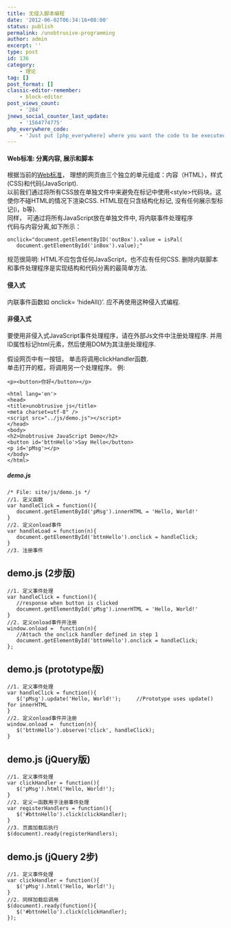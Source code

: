 ```yaml
---
title: 无侵入脚本编程
date: '2012-06-02T06:34:16+08:00'
status: publish
permalink: /unobtrusive-programming
author: admin
excerpt: ''
type: post
id: 136
category:
    - 理论
tag: []
post_format: []
classic-editor-remember:
    - block-editor
post_views_count:
    - '284'
jnews_social_counter_last_update:
    - '1564774775'
php_everywhere_code:
    - 'Just put [php_everywhere] where you want the code to be executed.'
---
```

#### Web标准: 分离内容, 展示和脚本 

根据当前的[Web标准](http://ix.cs.uoregon.edu/~michaelh/html/webStandards-html5.html)， 理想的网页由三个独立的单元组成：内容（HTML），样式(CSS)和代码(JavaScript).  
以前我们通过将所有CSS放在单独文件中来避免在标记中使用&lt;style&gt;代码块。这使你不碰HTML的情况下渲染CSS. HTML现在只含结构化标记, 没有任何展示型标记(i，b等).  
同样， 可通过将所有JavaScript放在单独文件中, 将内联事件处理程序   
代码与内容分离,如下所示：

```
onclick="document.getElementByID('outBox').value = isPal(
   document.getElementById('inBox').value);"
```

规范很简明: HTML不应包含任何JavaScript，也不应有任何CSS. 删除内联脚本和事件处理程序是实现结构和代码分离的最简单方法.

#### 侵入式

内联事件函数如 onclick= ‘hideAll()’. 应不再使用这种侵入式编程.

#### 非侵入式

要使用非侵入式JavaScript事件处理程序，请在外部Js文件中注册处理程序. 并用ID属性标记html元素，然后使用DOM为其注册处理程序.

假设网页中有一按钮， 单击将调用clickHandler函数.  
单击打开的框，将调用另一个处理程序。 例:

```
<p><button>你好</button></p>
```

```
<html lang='en'>
<head>
<title>unobtrusive js</title>
<meta charset=utf-8" />
<script src="../js/demo.js"></script>
</head>
<body>
<h2>Unobtrusive JavaScript Demo</h2>
<button id='bttnHello'>Say Hello</button>
<p id='pMsg'></p>
</body>
</html>
```

##### demo.js

```
/* File: site/js/demo.js */
//1. 定义函数
var handleClick = function(){
   document.getElementById('pMsg').innerHTML = 'Hello, World!'
}
//2. 定义onload事件
var handleLoad = function(n){
   document.getElementById('bttnHello').onclick = handleClick;
}
//3. 注册事件
```

demo.js (2步版)
-------------

```
//1. 定义事件处理
var handleClick = function(){
   //response when button is clicked
   document.getElementById('pMsg').innerHTML = 'Hello, World!'
}
//2. 定义onload事件并注册
window.onload =  function(n){
   //Attach the onclick handler defined in step 1
   document.getElementById('bttnHello').onclick = handleClick;
};
```

demo.js (prototype版)
--------------------

```
//1. 定义事件处理
var handleClick = function(){
   $('pMsg').update('Hello, World!');     //Prototype uses update() for innerHTML
}
//2. 定义onload事件并注册
window.onload =  function(n){
   $('bttnHello').observe('click', handleClick);
}
```

demo.js (jQuery版)
-----------------

```
//1. 定义事件处理
var clickHandler = function(){
   $('pMsg').html('Hello, World!');
}
//2. 定义一函数用于注册事件处理
var registerHandlers = function(){
   $('#bttnHello').click(clickHandler);
}
//3. 页面加载后执行
$(document).ready(registerHandlers);
```

demo.js (jQuery 2步)
-------------------

```
//1. 定义事件处理
var clickHandler = function(){
   $('pMsg').html('Hello, World!');
}
//2. 同样加载后调用
$(document).ready(function(){
   $('#bttnHello').click(clickHandler);
});
```